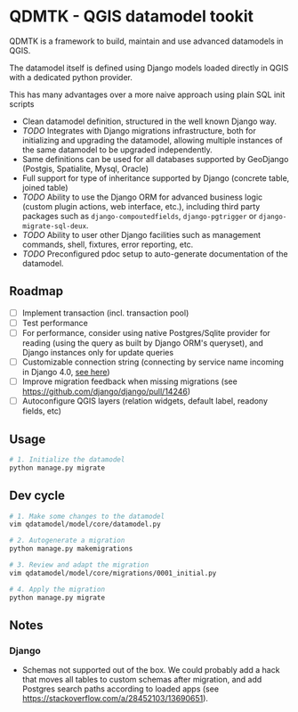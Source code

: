 # QDMTK - QGIS datamodel tookit

QDMTK is a framework to build, maintain and use advanced datamodels in QGIS.

The datamodel itself is defined using Django models loaded directly in QGIS with a dedicated python provider.

This has many advantages over a more naive approach using plain SQL init scripts
- Clean datamodel definition, structured in the well known Django way.
- *TODO* Integrates with Django migrations infrastructure, both for initializing and upgrading the datamodel, allowing multiple instances of the same datamodel to be upgraded independently.
- Same definitions can be used for all databases supported by GeoDjango (Postgis, Spatialite, Mysql, Oracle)
- Full support for type of inheritance supported by Django (concrete table, joined table)
- *TODO* Ability to use the Django ORM for advanced business logic (custom plugin actions, web interface, etc.), including third party packages such as `django-compoutedfields`, `django-pgtrigger` or `django-migrate-sql-deux`.
- *TODO* Ability to user other Django facilities such as management commands, shell, fixtures, error reporting, etc.
- *TODO* Preconfigured pdoc setup to auto-generate documentation of the datamodel.


## Roadmap

- [ ] Implement transaction (incl. transaction pool)
- [ ] Test performance
- [ ] For performance, consider using native Postgres/Sqlite provider for reading (using the query as built by Django ORM's queryset), and Django instances only for update queries
- [ ] Customizable connection string (connecting by service name incoming in Django 4.0, [see here](https://docs.djangoproject.com/en/dev/releases/4.0/#django-contrib-postgres))
- [ ] Improve migration feedback when missing migrations (see https://github.com/django/django/pull/14246)
- [ ] Autoconfigure QGIS layers (relation widgets, default label, readony fields, etc)

## Usage

```bash
# 1. Initialize the datamodel
python manage.py migrate
```


## Dev cycle

```bash
# 1. Make some changes to the datamodel
vim qdatamodel/model/core/datamodel.py

# 2. Autogenerate a migration
python manage.py makemigrations

# 3. Review and adapt the migration
vim qdatamodel/model/core/migrations/0001_initial.py

# 4. Apply the migration
python manage.py migrate
```

## Notes

### Django

- Schemas not supported out of the box. We could probably add a hack that moves all tables to custom schemas after migration, and add Postgres search paths according to loaded apps (see https://stackoverflow.com/a/28452103/13690651).
